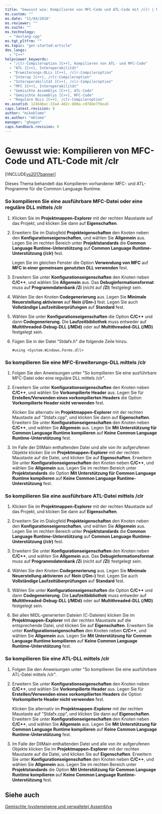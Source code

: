 ```yaml
---
title: "Gewusst wie: Kompilieren von MFC-Code und ATL-Code mit /clr | Microsoft Docs"
ms.custom: ""
ms.date: "11/04/2016"
ms.reviewer: ""
ms.suite: ""
ms.technology: 
  - "devlang-cpp"
ms.tgt_pltfrm: ""
ms.topic: "get-started-article"
dev_langs: 
  - "C++"
helpviewer_keywords: 
  - "/clr-Compileroption [C++], Kompilieren von ATL- und MFC-Code"
  - "ATL [C++], Interoperabilität"
  - "Erweiterungs-DLLs [C++], /clr-Compileroption"
  - "Interop [C++], /clr-Compileroption"
  - "Interoperabilität [C++], /clr-Compileroption"
  - "MFC [C++], Interoperabilität"
  - "Gemischte Assemblys [C++], ATL-Code"
  - "Gemischte Assemblys [C++], MFC-Code"
  - "Reguläre DLLs [C++], /clr-Compileroption"
ms.assetid: 12464bec-33a4-482c-880a-c078de7f6ea5
caps.latest.revision: 9
author: "mikeblome"
ms.author: "mblome"
manager: "ghogen"
caps.handback.revision: 9
---
```

# Gewusst wie: Kompilieren von MFC-Code und ATL-Code mit /clr
[!INCLUDE[vs2017banner](../assembler/inline/includes/vs2017banner.md)]

Dieses Thema behandelt das Kompilieren vorhandener MFC\- und ATL\-Programme für die Common Language Runtime.  
  
### So kompilieren Sie eine ausführbare MFC\-Datei oder eine reguläre DLL mittels \/clr  
  
1.  Klicken Sie im **Projektmappen\-Explorer** mit der rechten Maustaste auf das Projekt, und klicken Sie dann auf **Eigenschaften**.  
  
2.  Erweitern Sie im Dialogfeld **Projekteigenschaften** den Knoten neben den **Konfigurationseigenschaften**, und wählen Sie **Allgemein** aus.  Legen Sie im rechten Bereich unter **Projektstandards** die **Common Language Runtime\-Unterstützung** auf **Common Language Runtime\-Unterstützung \(\/clr\)** fest.  
  
     Legen Sie im gleichen Fenster die Option **Verwendung von MFC** auf **MFC in einer gemeinsam genutzten DLL verwenden** fest.  
  
3.  Erweitern Sie unter **Konfigurationseigenschaften** den Knoten neben **C\/C\+\+**, und wählen Sie **Allgemein** aus.  Das **Debuginformationsformat** muss auf **Programmdatenbank \/Zi** \(nicht auf **\/ZI**\) festgelegt sein.  
  
4.  Wählen Sie den Knoten **Codegenerierung** aus.  Legen Sie **Minimale Neuerstellung aktivieren** auf **Nein \(\/Gm\-\)** fest.  Legen Sie auch **Vollständige Laufzeitüberprüfungen** auf **Standard** fest.  
  
5.  Wählen Sie unter **Konfigurationseigenschaften** die Option **C\/C\+\+** und dann **Codegenerierung**.  Die **Laufzeitbibliothek** muss entweder auf **Multithreaded\-Debug\-DLL \(\/MDd\)** oder auf **Multithreaded\-DLL \(\/MD\)** festgelegt sein.  
  
6.  Fügen Sie in der Datei "Stdafx.h" die folgende Zeile hinzu.  
  
    ```  
    #using <System.Windows.Forms.dll>  
    ```  
  
### So kompilieren Sie eine MFC\-Erweiterungs\-DLL mittels \/clr  
  
1.  Folgen Sie den Anweisungen unter "So kompilieren Sie eine ausführbare MFC\-Datei oder eine reguläre DLL mittels \/clr".  
  
2.  Erweitern Sie unter **Konfigurationseigenschaften** den Knoten neben **C\/C\+\+**, und wählen Sie **Vorkompilierte Header** aus.  Legen Sie für **Erstellen\/Verwenden eines vorkompilierten Headers** die Option **Vorkompilierte Header nicht verwenden** fest.  
  
     Klicken Sie alternativ im **Projektmappen\-Explorer** mit der rechten Maustaste auf "Stdafx.cpp", und klicken Sie dann auf **Eigenschaften**.  Erweitern Sie unter **Konfigurationseigenschaften** den Knoten neben **C\/C\+\+**, und wählen Sie **Allgemein** aus.  Legen Sie **Mit Unterstützung für Common Language Runtime kompilieren** auf **Keine Common Language Runtime\-Unterstützung** fest.  
  
3.  Im Falle der DllMain enthaltenden Datei und alle von ihr aufgerufenen Objekte klicken Sie im **Projektmappen\-Explorer** mit der rechten Maustaste auf die Datei, und klicken Sie auf **Eigenschaften**.  Erweitern Sie unter **Konfigurationseigenschaften** den Knoten neben **C\/C\+\+**, und wählen Sie **Allgemein** aus.  Legen Sie im rechten Bereich unter **Projektstandards** die Option **Mit Unterstützung für Common Language Runtime kompilieren** auf **Keine Common Language Runtime\-Unterstützung** fest.  
  
### So kompilieren Sie eine ausführbare ATL\-Datei mittels \/clr  
  
1.  Klicken Sie im **Projektmappen\-Explorer** mit der rechten Maustaste auf das Projekt, und klicken Sie dann auf **Eigenschaften**.  
  
2.  Erweitern Sie im Dialogfeld **Projekteigenschaften** den Knoten neben den **Konfigurationseigenschaften**, und wählen Sie **Allgemein** aus.  Legen Sie im rechten Bereich unter **Projektstandards** die **Common Language Runtime\-Unterstützung** auf **Common Language Runtime\-Unterstützung \(\/clr\)** fest.  
  
3.  Erweitern Sie unter **Konfigurationseigenschaften** den Knoten neben **C\/C\+\+**, und wählen Sie **Allgemein** aus.  Das **Debuginformationsformat** muss auf **Programmdatenbank \/Zi** \(nicht auf **\/ZI**\) festgelegt sein.  
  
4.  Wählen Sie den Knoten **Codegenerierung** aus.  Legen Sie **Minimale Neuerstellung aktivieren** auf **Nein \(\/Gm\-\)** fest.  Legen Sie auch **Vollständige Laufzeitüberprüfungen** auf **Standard** fest.  
  
5.  Wählen Sie unter **Konfigurationseigenschaften** die Option **C\/C\+\+** und dann **Codegenerierung**.  Die **Laufzeitbibliothek** muss entweder auf **Multithreaded\-Debug\-DLL \(\/MDd\)** oder auf **Multithreaded\-DLL \(\/MD\)** festgelegt sein.  
  
6.  Bei allen MIDL\-generierten Dateien \(C\-Dateien\) klicken Sie im **Projektmappen\-Explorer** mit der rechten Maustaste auf die entsprechende Datei, und klicken Sie auf **Eigenschaften**.  Erweitern Sie unter **Konfigurationseigenschaften** den Knoten neben **C\/C\+\+**, und wählen Sie **Allgemein** aus.  Legen Sie **Mit Unterstützung für Common Language Runtime kompilieren** auf **Keine Common Language Runtime\-Unterstützung** fest.  
  
### So kompilieren Sie eine ATL\-DLL mittels \/clr  
  
1.  Folgen Sie den Anweisungen unter "So kompilieren Sie eine ausführbare ATL\-Datei mittels \/clr".  
  
2.  Erweitern Sie unter **Konfigurationseigenschaften** den Knoten neben **C\/C\+\+**, und wählen Sie **Vorkompilierte Header** aus.  Legen Sie für **Erstellen\/Verwenden eines vorkompilierten Headers** die Option **Vorkompilierte Header nicht verwenden** fest.  
  
     Klicken Sie alternativ im **Projektmappen\-Explorer** mit der rechten Maustaste auf "Stdafx.cpp", und klicken Sie dann auf **Eigenschaften**.  Erweitern Sie unter **Konfigurationseigenschaften** den Knoten neben **C\/C\+\+**, und wählen Sie **Allgemein** aus.  Legen Sie **Mit Unterstützung für Common Language Runtime kompilieren** auf **Keine Common Language Runtime\-Unterstützung** fest.  
  
3.  Im Falle der DllMain enthaltenden Datei und alle von ihr aufgerufenen Objekte klicken Sie im **Projektmappen\-Explorer** mit der rechten Maustaste auf die Datei, und klicken Sie auf **Eigenschaften**.  Erweitern Sie unter **Konfigurationseigenschaften** den Knoten neben **C\/C\+\+**, und wählen Sie **Allgemein** aus.  Legen Sie im rechten Bereich unter **Projektstandards** die Option **Mit Unterstützung für Common Language Runtime kompilieren** auf **Keine Common Language Runtime\-Unterstützung** fest.  
  
## Siehe auch  
 [Gemischte \(systemeigene und verwaltete\) Assemblys](../dotnet/mixed-native-and-managed-assemblies.md)